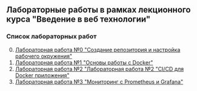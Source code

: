 ## Лабораторные работы в рамках лекционного курса "Введение в веб технологии"
### Список лабораторных работ

0. [Лабораторная работа №0 "Создание репозитория и настройка рабочего окружения"](labs2025-2026/lab0/lab0.md)
1. [Лабораторная работа №1 "Основы работы с Docker"](labs2025-2026/lab1/lab1.md)
2. [Лабораторная работа №2 "Лабораторная работа №2 "CI/CD для Docker приложения"](labs2025-2026/lab2/lab2.md)
3. [Лабораторная работа №3 "Мониторинг с Prometheus и Grafana"](labs2025-2026/lab3/lab3.md)
